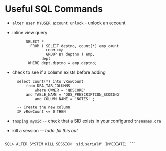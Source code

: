 # Useful SQL Commands

* `alter user MYUSER account unlock` - unlock an account
* inline view query
		
			SELECT * 
			  FROM ( SELECT deptno, count(*) emp_count
			         FROM emp
			         GROUP BY deptno ) emp,
			       dept
			 WHERE dept.deptno = emp.deptno;

* check to see if a column exists before adding

		select count(*) into vRowCount
			from DBA_TAB_COLUMNS
	    		where OWNER = 'QDSCORE'
			and TABLE_NAME = 'QDS_PRESCRIPTION_SCORING'
	        	and COLUMN_NAME = 'NOTES' ;
		
		-- Create the new column
		IF vRowCount <= 0 THEN

* `tnsping mysid` -- check that a SID exists in your configured `tnsnames.ora`
* kill a session -- _todo: fill this out_


```select username, user#, sid, serial#, inst_id from gv$session where machine =
 
SQL> ALTER SYSTEM KILL SESSION 'sid,serial#' IMMEDIATE; ```
